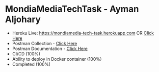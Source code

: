 # MondiaMediaTechTask - Ayman Aljohary
- Heroku Live: https://mondiamedia-tech-task.herokuapp.com OR [Click Here](https://mondiamedia-tech-task.herokuapp.com)
- Postman Collection - [Click Here](https://www.getpostman.com/collections/3161f46819ab0e7d358e)
- Postman Documentation - [Click Here](https://documenter.getpostman.com/view/3913425/RzfgopNv)
- CI/CD (100%)
- Ability to deploy in Docker container (100%)
- Completed (100%)